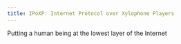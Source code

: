 ```yaml
---
title: IPoXP: Internet Protocol over Xylophone Players
---
```


Putting a human being at the lowest layer of the Internet
